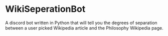 # WikiSeperationBot
A discord bot written in Python that will tell you the degrees of separation between a user picked Wikipedia article and the Philosophy Wikipedia page. 
